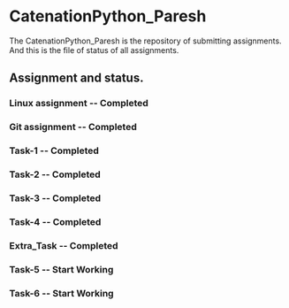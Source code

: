 # CatenationPython_Paresh
The CatenationPython_Paresh is the repository of submitting assignments. And this is the file of status of all assignments.

## Assignment and status.
### Linux assignment -- Completed 
### Git assignment -- Completed 
### Task-1 -- Completed
### Task-2 -- Completed
### Task-3 -- Completed
### Task-4 -- Completed
### Extra_Task -- Completed
### Task-5 -- Start Working
### Task-6 -- Start Working

